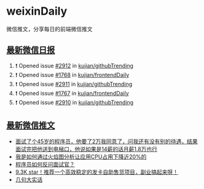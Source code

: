 # weixinDaily
微信推文，分享每日的前端微信推文

## [最新微信日报](https://github.com/kujian/weixinDaily/issues)

<!--START_SECTION:activity-->
1. ❗ Opened issue [#2912](https://github.com/kujian/githubTrending/issues/2912) in [kujian/githubTrending](https://github.com/kujian/githubTrending)
2. ❗ Opened issue [#1768](https://github.com/kujian/frontendDaily/issues/1768) in [kujian/frontendDaily](https://github.com/kujian/frontendDaily)
3. ❗ Opened issue [#2911](https://github.com/kujian/githubTrending/issues/2911) in [kujian/githubTrending](https://github.com/kujian/githubTrending)
4. ❗ Opened issue [#1767](https://github.com/kujian/frontendDaily/issues/1767) in [kujian/frontendDaily](https://github.com/kujian/frontendDaily)
5. ❗ Opened issue [#2910](https://github.com/kujian/githubTrending/issues/2910) in [kujian/githubTrending](https://github.com/kujian/githubTrending)
<!--END_SECTION:activity-->


## [最新微信推文](https://weixin.qdkfweb.cn/)

<!-- BLOG-POST-LIST:START -->
- [面试了个45岁的程序员，他要了2万我同意了，问我还有没有别的待遇，结果面试完把他送到电梯口，他说如果是14薪的话月薪1.8万也行](https://weixin.qdkfweb.cn/57598.html)
- [我是如何通过火焰图分析让应用CPU占用下降近20%的](https://weixin.qdkfweb.cn/57613.html)
- [程序员如何反问面试官？](https://weixin.qdkfweb.cn/57612.html)
- [9.3K star！推荐一个高效稳定的发卡自助售货项目，副业搞起来呀！](https://weixin.qdkfweb.cn/57611.html)
- [几句大实话](https://weixin.qdkfweb.cn/57597.html)
<!-- BLOG-POST-LIST:END -->